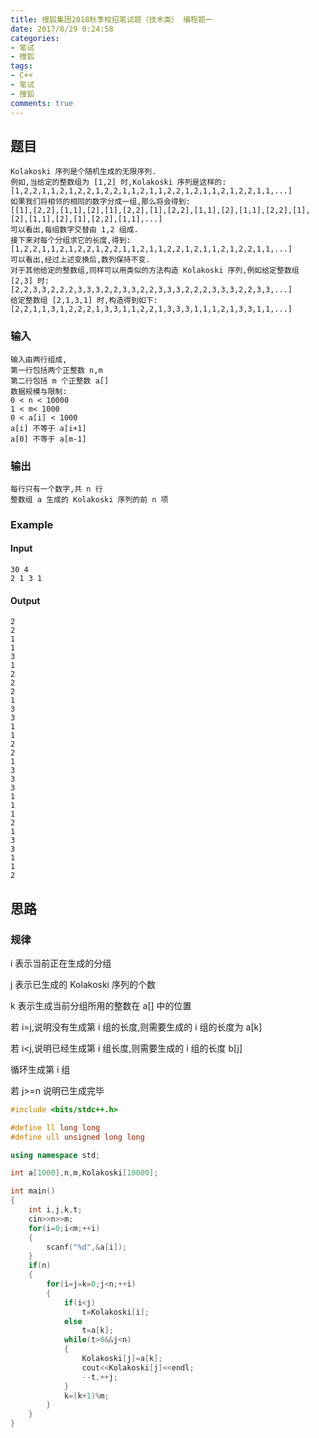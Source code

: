 ```yaml
---
title: 搜狐集团2018秋季校招笔试题（技术类） 编程题一
date: 2017/8/29 0:24:58 
categories: 
- 笔试
- 搜狐
tags:
- C++
- 笔试
- 搜狐
comments: true
---
```

## 题目
	Kolakoski 序列是个随机生成的无限序列.
	例如,当给定的整数组为 [1,2] 时,Kolakoski 序列是这样的:
	[1,2,2,1,1,2,1,2,2,1,2,2,1,1,2,1,1,2,2,1,2,1,1,2,1,2,2,1,1,...]
	如果我们将相邻的相同的数字分成一组,那么将会得到:
	[[1],[2,2],[1,1],[2],[1],[2,2],[1],[2,2],[1,1],[2],[1,1],[2,2],[1],[2],[1,1],[2],[1],[2,2],[1,1],...]
	可以看出,每组数字交替由 1,2 组成.
	接下来对每个分组求它的长度,得到:
	[1,2,2,1,1,2,1,2,2,1,2,2,1,1,2,1,1,2,2,1,2,1,1,2,1,2,2,1,1,...]
	可以看出,经过上述变换后,数列保持不变.
	对于其他给定的整数组,同样可以用类似的方法构造 Kolakoski 序列,例如给定整数组 [2,3] 时:
	[2,2,3,3,2,2,2,3,3,3,2,2,3,3,2,2,3,3,3,2,2,2,3,3,3,2,2,3,3,...]
	给定整数组 [2,1,3,1] 时,构造得到如下:
	[2,2,1,1,3,1,2,2,2,1,3,3,1,1,2,2,1,3,3,3,1,1,1,2,1,3,3,1,1,...]
### 输入 
	输入由两行组成,
	第一行包括两个正整数 n,m
	第二行包括 m 个正整数 a[]
	数据规模与限制:
	0 < n < 10000
	1 < m< 1000
	0 < a[i] < 1000
	a[i] 不等于 a[i+1]
	a[0] 不等于 a[m-1]
### 输出
	每行只有一个数字,共 n 行
	整数组 a 生成的 Kolakoski 序列的前 n 项
### Example
#### Input
	30 4
	2 1 3 1  
#### Output
    2
	2
	1
	1
	3
	1
	2
	2
	2
	1
	3
	3
	1
	1
	2
	2
	1
	3
	3
	3
	1
	1
	1
	2
	1
	3
	3
	1
	1
	2
## 思路
### 规律
i 表示当前正在生成的分组

j 表示已生成的 Kolakoski 序列的个数

k 表示生成当前分组所用的整数在 a[] 中的位置

若 i=j,说明没有生成第 i 组的长度,则需要生成的 i 组的长度为 a[k]

若 i<j,说明已经生成第 i 组长度,则需要生成的 i 组的长度 b[j]

循环生成第 i 组

若 j>=n 说明已生成完毕

```cpp
#include <bits/stdc++.h>

#define ll long long
#define ull unsigned long long

using namespace std;

int a[1000],n,m,Kolakoski[10000];

int main()
{
    int i,j,k,t;
    cin>>n>>m;
    for(i=0;i<m;++i)
    {
        scanf("%d",&a[i]);
    }
    if(n)
    {
        for(i=j=k=0;j<n;++i)
        {
            if(i<j)
                t=Kolakoski[i];
            else
                t=a[k];
            while(t>0&&j<n)
            {
                Kolakoski[j]=a[k];
                cout<<Kolakoski[j]<<endl;
                --t,++j;
            }
            k=(k+1)%m;
        }
    }
}
```